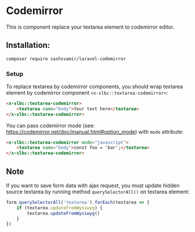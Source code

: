 # Codemirror

This is component replace your textarea element to codemirror editor.




## Installation:
```sh
composer require sashsvamir/laravel-codemirror
```



### Setup

To replace textarea by codemirror components, you should wrap textarea 
element by codemirror component `<x-slbc::textarea-codemirror>`:
```html
<x-slbc::textarea-codemirror>
    <textarea name="body">Your text here</textarea>
</x-slbc::textarea-codemirror>
```

You can pass codemirror mode (see: https://codemirror.net/doc/manual.html#option_mode) with `mode` attribute:
```html
<x-slbc::textarea-codemirror mode="javascript">
    <textarea name="body">const foo = 'bar';</textarea>
</x-slbc::textarea-codemirror>
```


## Note

If you want to save form data with ajax request, you must update hidden source textarea by running method `querySelectorAll()` on textarea element:
```javascript
form.querySelectorAll('textarea').forEach(textarea => {
    if (textarea.updateFromWysiwyg) {
        textarea.updateFromWysiwyg()
    }
})
```

